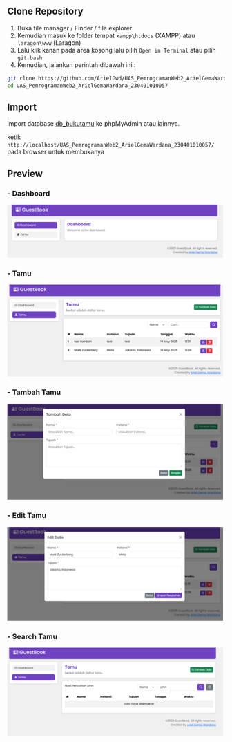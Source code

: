 ## Clone Repository
1. Buka file manager / Finder / file explorer
2. Kemudian masuk ke folder tempat `xampp\htdocs` (XAMPP) atau `laragon\www` (Laragon)
3. Lalu klik kanan pada area kosong lalu pilih `Open in Terminal` atau pilih `git bash`
4. Kemudian, jalankan perintah dibawah ini :
```bash
git clone https://github.com/ArielGwd/UAS_PemrogramanWeb2_ArielGemaWardana_230401010057.git
cd UAS_PemrogramanWeb2_ArielGemaWardana_230401010057
```  

## Import 
import database [db_bukutamu](db_bukutamu.sql) ke phpMyAdmin atau lainnya.

ketik `http://localhost/UAS_PemrogramanWeb2_ArielGemaWardana_230401010057/` pada browser untuk membukanya

## Preview
### - Dashboard
<img src="assets/img/preview/dashboard.png" width="500"/> 

### - Tamu
<img src="assets/img/preview/tamu.png" width="500"/> 

### - Tambah Tamu
<img src="assets/img/preview/tambah-tamu.png" width="500"/> 

### - Edit Tamu
<img src="assets/img/preview/edit-tamu.png" width="500"/> 

### - Search Tamu
<img src="assets/img/preview/search-tamu.png" width="500"/> 
